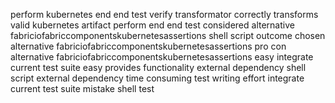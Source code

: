 perform kubernetes end end test verify transformator correctly transforms valid kubernetes artifact perform end end test considered alternative fabriciofabriccomponentskubernetesassertions shell script outcome chosen alternative fabriciofabriccomponentskubernetesassertions pro con alternative fabriciofabriccomponentskubernetesassertions easy integrate current test suite easy provides functionality external dependency shell script external dependency time consuming test writing effort integrate current test suite mistake shell test